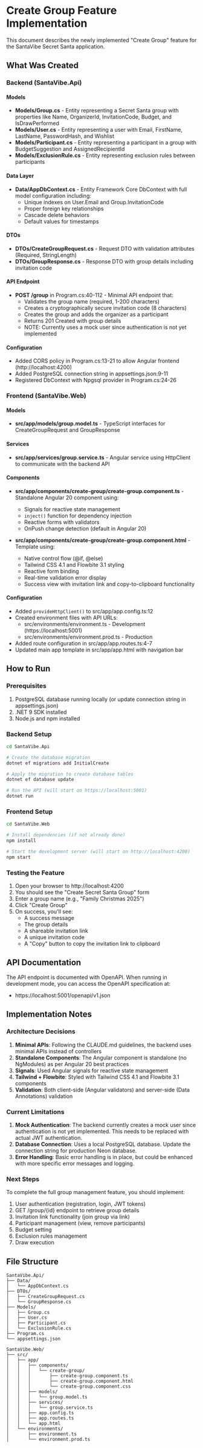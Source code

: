 # Create Group Feature Implementation

This document describes the newly implemented "Create Group" feature for the SantaVibe Secret Santa application.

## What Was Created

### Backend (SantaVibe.Api)

#### Models
- **Models/Group.cs** - Entity representing a Secret Santa group with properties like Name, OrganizerId, InvitationCode, Budget, and IsDrawPerformed
- **Models/User.cs** - Entity representing a user with Email, FirstName, LastName, PasswordHash, and Wishlist
- **Models/Participant.cs** - Entity representing a participant in a group with BudgetSuggestion and AssignedRecipientId
- **Models/ExclusionRule.cs** - Entity representing exclusion rules between participants

#### Data Layer
- **Data/AppDbContext.cs** - Entity Framework Core DbContext with full model configuration including:
  - Unique indexes on User.Email and Group.InvitationCode
  - Proper foreign key relationships
  - Cascade delete behaviors
  - Default values for timestamps

#### DTOs
- **DTOs/CreateGroupRequest.cs** - Request DTO with validation attributes (Required, StringLength)
- **DTOs/GroupResponse.cs** - Response DTO with group details including invitation code

#### API Endpoint
- **POST /group** in Program.cs:40-112 - Minimal API endpoint that:
  - Validates the group name (required, 1-200 characters)
  - Creates a cryptographically secure invitation code (8 characters)
  - Creates the group and adds the organizer as a participant
  - Returns 201 Created with group details
  - NOTE: Currently uses a mock user since authentication is not yet implemented

#### Configuration
- Added CORS policy in Program.cs:13-21 to allow Angular frontend (http://localhost:4200)
- Added PostgreSQL connection string in appsettings.json:9-11
- Registered DbContext with Npgsql provider in Program.cs:24-26

### Frontend (SantaVibe.Web)

#### Models
- **src/app/models/group.model.ts** - TypeScript interfaces for CreateGroupRequest and GroupResponse

#### Services
- **src/app/services/group.service.ts** - Angular service using HttpClient to communicate with the backend API

#### Components
- **src/app/components/create-group/create-group.component.ts** - Standalone Angular 20 component using:
  - Signals for reactive state management
  - `inject()` function for dependency injection
  - Reactive forms with validators
  - OnPush change detection (default in Angular 20)

- **src/app/components/create-group/create-group.component.html** - Template using:
  - Native control flow (@if, @else)
  - Tailwind CSS 4.1 and Flowbite 3.1 styling
  - Reactive form binding
  - Real-time validation error display
  - Success view with invitation link and copy-to-clipboard functionality

#### Configuration
- Added `provideHttpClient()` to src/app/app.config.ts:12
- Created environment files with API URLs:
  - src/environments/environment.ts - Development (https://localhost:5001)
  - src/environments/environment.prod.ts - Production
- Added route configuration in src/app/app.routes.ts:4-7
- Updated main app template in src/app/app.html with navigation bar

## How to Run

### Prerequisites
1. PostgreSQL database running locally (or update connection string in appsettings.json)
2. .NET 9 SDK installed
3. Node.js and npm installed

### Backend Setup

```bash
cd SantaVibe.Api

# Create the database migration
dotnet ef migrations add InitialCreate

# Apply the migration to create database tables
dotnet ef database update

# Run the API (will start on https://localhost:5001)
dotnet run
```

### Frontend Setup

```bash
cd SantaVibe.Web

# Install dependencies (if not already done)
npm install

# Start the development server (will start on http://localhost:4200)
npm start
```

### Testing the Feature

1. Open your browser to http://localhost:4200
2. You should see the "Create Secret Santa Group" form
3. Enter a group name (e.g., "Family Christmas 2025")
4. Click "Create Group"
5. On success, you'll see:
   - A success message
   - The group details
   - A shareable invitation link
   - A unique invitation code
   - A "Copy" button to copy the invitation link to clipboard

## API Documentation

The API endpoint is documented with OpenAPI. When running in development mode, you can access the OpenAPI specification at:
- https://localhost:5001/openapi/v1.json

## Implementation Notes

### Architecture Decisions

1. **Minimal APIs**: Following the CLAUDE.md guidelines, the backend uses minimal APIs instead of controllers
2. **Standalone Components**: The Angular component is standalone (no NgModules) as per Angular 20 best practices
3. **Signals**: Used Angular signals for reactive state management
4. **Tailwind + Flowbite**: Styled with Tailwind CSS 4.1 and Flowbite 3.1 components
5. **Validation**: Both client-side (Angular validators) and server-side (Data Annotations) validation

### Current Limitations

1. **Mock Authentication**: The backend currently creates a mock user since authentication is not yet implemented. This needs to be replaced with actual JWT authentication.
2. **Database Connection**: Uses a local PostgreSQL database. Update the connection string for production Neon database.
3. **Error Handling**: Basic error handling is in place, but could be enhanced with more specific error messages and logging.

### Next Steps

To complete the full group management feature, you should implement:
1. User authentication (registration, login, JWT tokens)
2. GET /group/{id} endpoint to retrieve group details
3. Invitation link functionality (join group via link)
4. Participant management (view, remove participants)
5. Budget setting
6. Exclusion rules management
7. Draw execution

## File Structure

```
SantaVibe.Api/
├── Data/
│   └── AppDbContext.cs
├── DTOs/
│   ├── CreateGroupRequest.cs
│   └── GroupResponse.cs
├── Models/
│   ├── Group.cs
│   ├── User.cs
│   ├── Participant.cs
│   └── ExclusionRule.cs
├── Program.cs
└── appsettings.json

SantaVibe.Web/
├── src/
│   ├── app/
│   │   ├── components/
│   │   │   └── create-group/
│   │   │       ├── create-group.component.ts
│   │   │       ├── create-group.component.html
│   │   │       └── create-group.component.css
│   │   ├── models/
│   │   │   └── group.model.ts
│   │   ├── services/
│   │   │   └── group.service.ts
│   │   ├── app.config.ts
│   │   ├── app.routes.ts
│   │   └── app.html
│   └── environments/
│       ├── environment.ts
│       └── environment.prod.ts
```
